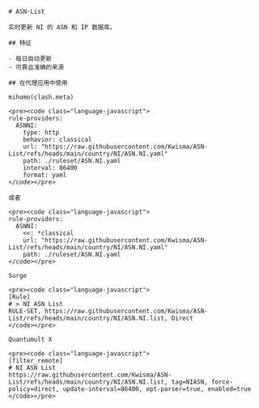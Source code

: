 
    # ASN-List
    
    实时更新 NI 的 ASN 和 IP 数据库。
    
    ## 特征
    
    - 每日自动更新
    - 可靠且准确的来源
    
    ## 在代理应用中使用
    
    mihomo(clash.meta)
   
    <pre><code class="language-javascript">
    rule-providers:
      ASNNI:
        type: http
        behavior: classical
        url: "https://raw.githubusercontent.com/Kwisma/ASN-List/refs/heads/main/country/NI/ASN.NI.yaml"
        path: ./ruleset/ASN.NI.yaml
        interval: 86400
        format: yaml
    </code></pre>

    或者

    <pre><code class="language-javascript">
    rule-providers:
      ASNNI:
        <<: *classical
        url: "https://raw.githubusercontent.com/Kwisma/ASN-List/refs/heads/main/country/NI/ASN.NI.yaml"
        path: ./ruleset/ASN.NI.yaml
    </code></pre>
    
    Surge
    
    <pre><code class="language-javascript">
    [Rule]
    # > NI ASN List
    RULE-SET, https://raw.githubusercontent.com/Kwisma/ASN-List/refs/heads/main/country/NI/ASN.NI.list, Direct
    </code></pre>
    
    Quantumult X
    
    <pre><code class="language-javascript">
    [filter_remote]
    # NI ASN List
    https://raw.githubusercontent.com/Kwisma/ASN-List/refs/heads/main/country/NI/ASN.NI.list, tag=NIASN, force-policy=direct, update-interval=86400, opt-parser=true, enabled=true
    </code></pre>
    